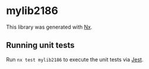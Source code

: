 # mylib2186

This library was generated with [Nx](https://nx.dev).

## Running unit tests

Run `nx test mylib2186` to execute the unit tests via [Jest](https://jestjs.io).
